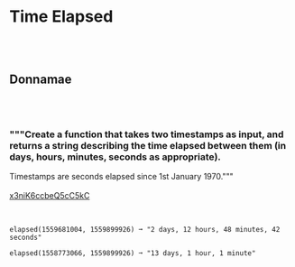 # Time Elapsed
<br><br>
## Donnamae
<br><br>
### """Create a function that takes two timestamps as input, and returns a string describing the time elapsed between them (in days, hours, minutes, seconds as appropriate).
Timestamps are seconds elapsed since 1st January 1970."""
<br><br>
[x3niK6ccbeQ5cC5kC](https://edabit.com/challenge/x3niK6ccbeQ5cC5kC)
<br><br>
```elapsed(1559813526, 1559899926) ➞ "1 day"

elapsed(1559681004, 1559899926) ➞ "2 days, 12 hours, 48 minutes, 42 seconds"

elapsed(1558773066, 1559899926) ➞ "13 days, 1 hour, 1 minute"
```

<br><br>
